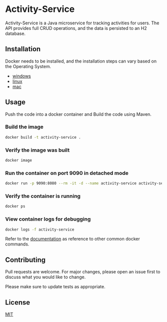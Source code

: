 # Activity-Service
Activity-Service is a Java microservice for tracking 
activities for users.  The API provides full CRUD operations, 
and the data is persisted to an H2 database.

## Installation
Docker needs to be installed, and the installation steps can vary
based on the Operating System.

* [windows](https://docs.docker.com/desktop/install/windows-install/)
* [linux](https://docs.docker.com/desktop/install/linux-install/)
* [mac](https://docs.docker.com/desktop/install/mac-install/)

## Usage
Push the code into a docker container and Build the code using Maven.  

### Build the image
```bash
docker build -t activity-service .
```

### Verify the image was built
```bash
docker image
```

### Run the container on port 9090 in detached mode
```bash
docker run -p 9090:8080 --rm -it -d --name activity-service activity-service:latest
```

### Verify the container is running
```bash
docker ps
```

### View container logs for debugging
```bash
docker logs -f activity-service
```

Refer to the [documentation](https://docs.docker.com/get-started/docker_cheatsheet.pdf) as reference to other common docker commands.

## Contributing
Pull requests are welcome. For major changes, please open an issue first
to discuss what you would like to change.

Please make sure to update tests as appropriate.

## License
[MIT](https://choosealicense.com/licenses/mit/)
